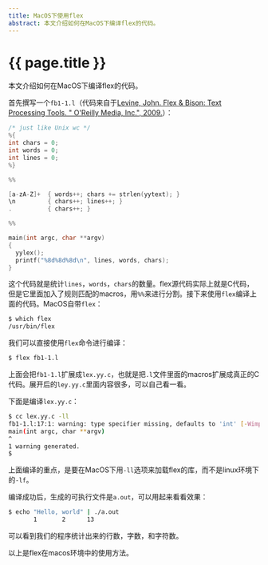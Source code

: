 ```yaml
---
title: MacOS下使用flex
abstract: 本文介绍如何在MacOS下编译flex的代码。
---
```


# {{ page.title }}

本文介绍如何在MacOS下编译flex的代码。

首先撰写一个`fb1-1.l`（代码来自于[Levine, John. Flex & Bison: Text Processing Tools. " O'Reilly Media, Inc.", 2009.](https://books.google.fr/books?hl=en&lr=&id=nYUkAAAAQBAJ&oi=fnd&pg=PR3&dq=Flex+%26+Bison&ots=VW6wqh6C4l&sig=-9hE8cN6EeDIzLfrDU69kptvYzQ#v=onepage&q=Flex%20%26%20Bison&f=false)）：

```c
/* just like Unix wc */
%{
int chars = 0;
int words = 0;
int lines = 0;
%}

%%

[a-zA-Z]+  { words++; chars += strlen(yytext); }
\n         { chars++; lines++; }
.          { chars++; }

%%

main(int argc, char **argv)
{
  yylex();
  printf("%8d%8d%8d\n", lines, words, chars);
}
```

这个代码就是统计`lines`，`words`，`chars`的数量。flex源代码实际上就是C代码，但是它里面加入了规则匹配的macros，用`%%`来进行分割。接下来使用`flex`编译上面的代码。MacOS自带`flex`：

```bash
$ which flex
/usr/bin/flex
```

我们可以直接使用`flex`命令进行编译：

```bash
$ flex fb1-1.l
```

上面会把`fb1-1.l`扩展成`lex.yy.c`，也就是把`.l`文件里面的macros扩展成真正的C代码。展开后的`ley.yy.c`里面内容很多，可以自己看一看。

下面是编译`lex.yy.c`：

```bash
$ cc lex.yy.c -ll
fb1-1.l:17:1: warning: type specifier missing, defaults to 'int' [-Wimplicit-int]
main(int argc, char **argv)
^
1 warning generated.
$
```

上面编译的重点，是要在MacOS下用`-ll`选项来加载flex的库，而不是linux环境下的`-lf`。

编译成功后，生成的可执行文件是`a.out`，可以用起来看看效果：

```bash
$ echo "Hello, world" | ./a.out
       1       2      13
```

可以看到我们的程序统计出来的行数，字数，和字符数。

以上是flex在macos环境中的使用方法。



